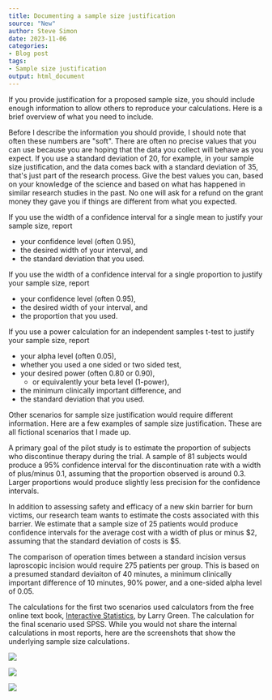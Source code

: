 ```yaml
---
title: Documenting a sample size justification
source: "New"
author: Steve Simon
date: 2023-11-06
categories:
- Blog post
tags:
- Sample size justification
output: html_document
---
```


If you provide justification for a proposed sample size, you should include enough information to allow others to reproduce your calculations. Here is a brief overview of what you need to include.

<!---more--->

Before I describe the information you should provide, I should note that often these numbers are "soft". There are often no precise values that you can use because you are hoping that the data you collect will behave as you expect. If you use a standard deviation of 20, for example, in your sample size justification, and the data comes back with a standard deviation of 35, that's just part of the research process. Give the best values you can, based on your knowledge of the science and based on what has happened in similar research studies in the past. No one will ask for a refund on the grant money they gave you if things are different from what you expected.


If you use the width of a confidence interval for a single mean to justify your sample size, report

-   your confidence level (often 0.95),
-   the desired width of your interval, and
-   the standard deviation that you used.

If you use the width of a confidence interval for a single proportion to justify your sample size, report

-   your confidence level (often 0.95),
-   the desired width of your interval, and 
-   the proportion that you used.

If you use a power calculation for an independent samples t-test to justify your sample size, report

-   your alpha level (often 0.05),
-   whether you used a one sided or two sided test,
-   your desired power (often 0.80 or 0.90),
    -   or equivalently your beta level (1-power),
-   the minimum clinically important difference, and 
-   the standard deviation that you used.

Other scenarios for sample size justification would require different information. Here are a few examples of sample size justification. These are all fictional scenarios that I made up.

A primary goal of the pilot study is to estimate the proportion of subjects who discontinue therapy during the trial. A sample of 81 subjects would produce a 95% confidence interval for the discontinuation rate with a width of plus/minus 0.1, assuming that the proportion observed is around 0.3. Larger proportions would produce slightly less precision for the confidence intervals.

In addition to assessing safety and efficacy of a new skin barrier for burn victims, our research team wants to estimate the costs associated with this barrier. We estimate that a sample size of 25 patients would produce confidence intervals for the average cost with a width of plus or minus \$2, assuming that the standard deviation of costs is \$5.

The comparison of operation times between a standard incision versus laproscopic incision would require 275 patients per group. This is based on a presumed standard deviaiton of 40 minutes, a minimum clinically important difference of 10 minutes, 90% power, and a one-sided alpha level of 0.05.  

The calculations for the first two scenarios used calculators from the free online text book, [Interactive Statistics][gre1], by Larry Green. The calculation for the final scenario used SPSS. While you would not share the internal calculations in most reports, here are the screenshots that show the underlying sample size calculations.

![](http://www.pmean.com/new-images/23/documenting-sample-size-justifications-01.png)

![](http://www.pmean.com/new-images/23/documenting-sample-size-justifications-02.png)

![](http://www.pmean.com/new-images/23/documenting-sample-size-justifications-03.png)

[gre1]: https://stats.libretexts.org/Learning_Objects/02%3A_Interactive_Statistics
